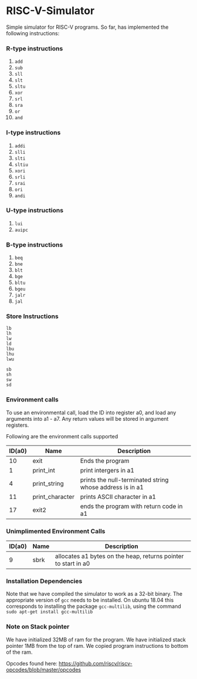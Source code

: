# RISC-V-Simulator
Simple simulator for RISC-V programs.
So far, has implemented the following instructions:

### R-type instructions
1. `add`     
2. `sub`     
3. `sll`     
4. `slt`     
5. `sltu`    
6. `xor`     
7. `srl`     
8. `sra`     
9. `or`      
10. `and`

### I-type instructions
1. `addi`    
2. `slli`    
3. `slti`    
4. `sltiu`   
5. `xori`    
6. `srli`    
7. `srai`    
8. `ori`     
9. `andi`  

### U-type instructions
1. `lui`
2. `auipc`   

### B-type instructions
1. `beq`     
2. `bne`     
3. `blt`     
4. `bge`     
5. `bltu`    
6. `bgeu`   
7. `jalr`    
8. `jal`   

### Store Instructions
`lb`      
`lh`      
`lw`      
`ld`      
`lbu`     
`lhu`     
`lwu`     

`sb`     
`sh`     
`sw`     
`sd`     

### Environment calls
To use an environmental call, load the ID into register a0, and load any arguments into a1 - a7. 
Any return values will be stored in argument registers.

Following are the environment calls supported

| ID(a0) | Name | Description|
|---|---|---|
| 10 | exit | Ends the program |
| 1 | print_int | print intergers in a1 |
| 4 | print_string | prints the null-terminated string whose address is in a1 |
| 11 | print_character | prints ASCII character in a1 |
| 17 | exit2 | ends the program with return code in a1 |

### Unimplimented Environment Calls

| ID(a0) | Name | Description|
|---|---|---|
| 9 | sbrk | allocates a1 bytes on the heap, returns pointer to start in a0 |


### Installation Dependencies

Note that we have compiled the simulator to work as a 32-bit binary. The appropriate version of `gcc` needs to be installed. On ubuntu 18.04 this corresponds to installing the package `gcc-multilib`, using the command `sudo apt-get install gcc-multilib`

### Note on Stack pointer

We have initialized 32MB of ram for the program. 
We have initialized stack pointer 1MB from the top of ram.
We copied program instructions to bottom of the ram.

Opcodes found here:
https://github.com/riscv/riscv-opcodes/blob/master/opcodes
